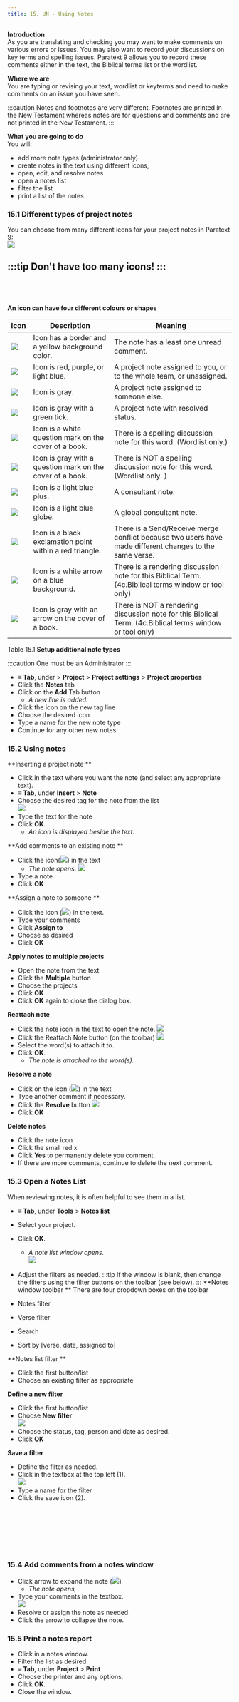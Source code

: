 ```yaml
---
title: 15. UN - Using Notes
---
```

**Introduction**  
As you are translating and checking you may want to make comments on various errors or issues. You may also want to record your discussions on key terms and spelling issues. Paratext 9 allows you to record these comments either in the text, the Biblical terms list or the wordlist.

**Where we are**  
You are typing or revising your text, wordlist or keyterms and need to make comments on an issue you have seen.

:::caution
Notes and footnotes are very different. Footnotes are printed in the New Testament whereas notes are for questions and comments and are not printed in the New Testament.
:::

**What you are going to do**  
You will:

-  add more note types (administrator only)
-  create notes in the text using different icons,
-  open, edit, and resolve notes
-  open a notes list
-  filter the list
-  print a list of the notes

### 15.1 Different types of project notes
You can choose from many different icons for your project notes in Paratext 9:  
![](../media/b709a10121a16c4688fc4c097d75f915.png)

:::tip
Don't have too many icons!
:::
 
-----

 
-----


**An icon can have four different colours or shapes**

| Icon                                             | Description                                               | Meaning                                                                                                 |
|--------------------------------------------------|-----------------------------------------------------------|---------------------------------------------------------------------------------------------------------|
| ![](../media/d75a709de0625acdd2d5606b881713c7.jpeg) | Icon has a border and a yellow background color.          | The note has a least one unread comment.                                                                |
| ![](../media/af2265719adde77e6c37fe29d53837a0.png)  | Icon is red, purple, or light blue.                       | A project note assigned to you, or to the whole team, or unassigned.                                    |
| ![](../media/52011900797d9603380805140bdf824b.png)  | Icon is gray.                                             | A project note assigned to someone else.                                                                |
| ![](../media/ba2c2cb0345a22d2fa4a444f36ac008a.png)  | Icon is gray with a green tick.                           | A project note with resolved status.                                                                    |
| ![](../media/2dc7ce9a46e73745ff7cfeed7a2a01c2.png)  | Icon is a white question mark on the cover of a book.     | There is a spelling discussion note for this word. (Wordlist only.)                                     |
| ![](../media/2b50c0a72da51333a102958f1b8b28b0.png)  | Icon is gray with a question mark on the cover of a book. | There is NOT a spelling discussion note for this word. (Wordlist only. )                                |
| ![](../media/cc4821978ddcb558aa03e3d0656f474d.png)  | Icon is a light blue plus.                                | A consultant note.                                                                                      |
| ![](../media/31bd2ed6849ef54f49dada59afbd1464.png)  | Icon is a light blue globe.                               | A global consultant note.                                                                               |
| ![](../media/b581c0fef0999d28730fd7ad140414b3.png)  | Icon is a black exclamation point within a red triangle.  | There is a Send/Receive merge conflict because two users have made different changes to the same verse. |
| ![](../media/92c0950e4a80bb6f5234cf433b93816f.png)  | Icon is a white arrow on a blue background.               | There is a rendering discussion note for this Biblical Term. (4c.Biblical terms window or tool only)       |
| ![](../media/30557b60ca6b2817dce955dd78ebb775.png)  | Icon is gray with an arrow on the cover of a book.        | There is NOT a rendering discussion note for this Biblical Term. (4c.Biblical terms window or tool only)   |

Table 15.1
**Setup additional note types**

:::caution
One must be an Administrator
:::

-  **≡ Tab**, under \> **Project** \> **Project settings** \> **Project properties**
-  Click the **Notes** tab
-  Click on the **Add** Tab button   
    - *A new line is added.*
-  Click the icon on the new tag line
-  Choose the desired icon
-  Type a name for the new note type
-  Continue for any other new notes.

### 15.2 Using notes
**Inserting a project note  **
-  Click in the text where you want the note (and select any appropriate text).
-  **≡ Tab**, under **Insert** \> **Note**
-  Choose the desired tag for the note from the list  
    ![](../media/0a05866309a22aad44f30868c76a5fc8.png)
-  Type the text for the note
-  Click **OK**.  
    - *An icon is displayed beside the text.*

**Add comments to an existing note  **
-  Click the icon(![](../media/054adb8f846212101b59a4d3552e9e84.png)) in the text  
    - *The note opens*.
    ![](../media/76481b348e4a87faa84358299a9d1e32.png)
-  Type a note
-  Click **OK**

**Assign a note to someone  **
-  Click the icon (![](../media/054adb8f846212101b59a4d3552e9e84.png)) in the text.
-  Type your comments
-  Click **Assign to**
-  Choose as desired
-  Click **OK**

**Apply notes to multiple projects**
-  Open the note from the text
-  Click the **Multiple** button
-  Choose the projects
-  Click **OK**
-  Click **OK** again to close the dialog box.

**Reattach note**
-  Click the note icon in the text to open the note.
    ![](../media/0f6b7b58a3f0410aa1f34dda86f3cb70.png)
-  Click the Reattach Note button (on the toolbar) ![](../media/0519f8bb9c47a8d635cf5e15650f0b71.png)
-  Select the word(s) to attach it to.
-  Click **OK**.  
    -  *The note is attached to the word(s).*

**Resolve a note**
-  Click on the icon (![](../media/054adb8f846212101b59a4d3552e9e84.png)) in the text
-  Type another comment if necessary.
-  Click the **Resolve** button ![](../media/14c0de8645fdea9349cf327cffeb9ce4.png)
-  Click **OK**

**Delete notes**  
-  Click the note icon
-  Click the small red x
-  Click **Yes** to permanently delete you comment.
-  If there are more comments, continue to delete the next comment.

### 15.3 Open a Notes List
When reviewing notes, it is often helpful to see them in a list.

-  **≡ Tab**, under **Tools** \> **Notes list**
-  Select your project.
-  Click **OK**.  
    - *A note list window opens.*  
    ![](../media/5fa086ebed857256946e2c683c975cfb.png)
-  Adjust the filters as needed.
:::tip
If the window is blank, then change the filters using the filter buttons on the toolbar (see below).
:::
**Notes window toolbar  **
There are four dropdown boxes on the toolbar

-  Notes filter
-  Verse filter
-  Search
-  Sort by [verse, date, assigned to]

**Notes list filter  **
-  Click the first button/list
-  Choose an existing filter as appropriate

**Define a new filter**
-  Click the first button/list
-  Choose **New filter**  
    ![](../media/823ebf9360715115c1bb15c8389bd2ae.png)
-  Choose the status, tag, person and date as desired.
-  Click **OK**

**Save a filter**
-  Define the filter as needed.
-  Click in the textbox at the top left (1).  
    ![](../media/c6c8c562a7c81b9c0928b0003064c4ea.png)
-  Type a name for the filter
-  Click the save icon (2).

 
-----

 
-----

### 15.4 Add comments from a notes window
-  Click arrow to expand the note (![](../media/515fa4a55ad645e411a7d05a5fbda1c9.png))  
    -  *The note opens,*
-  Type your comments in the textbox.  
    ![](../media/204428a3b3581a2269bfe500e6aa14ee.png)
-  Resolve or assign the note as needed.
-  Click the arrow to collapse the note.

### 15.5 Print a notes report
-  Click in a notes window.
-  Filter the list as desired.
-  **≡ Tab**, under **Project** \> **Print**
-  Choose the printer and any options.
-  Click **OK**.
-  Close the window.
